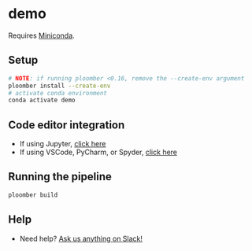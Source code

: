 # demo
Requires [Miniconda](https://docs.conda.io/en/latest/miniconda.html).

## Setup

```sh
# NOTE: if running ploomber <0.16, remove the --create-env argument
ploomber install --create-env
# activate conda environment
conda activate demo

```

## Code editor integration

* If using Jupyter, [click here](https://docs.ploomber.io/en/latest/user-guide/jupyter.html)
* If using VSCode, PyCharm, or Spyder, [click here](https://docs.ploomber.io/en/latest/user-guide/editors.html)



## Running the pipeline

```sh
ploomber build
```

## Help

* Need help? [Ask us anything on Slack!](https://ploomber.io/community)